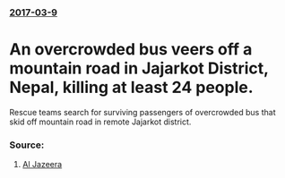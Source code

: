 ### [2017-03-9](/news/2017/03/9/index.md)

# An overcrowded bus veers off a mountain road in Jajarkot District, Nepal, killing at least 24 people. 

Rescue teams search for surviving passengers of overcrowded bus that skid off mountain road in remote Jajarkot district.


### Source:

1. [Al Jazeera](http://www.aljazeera.com/news/2017/03/bus-falls-200m-downhill-nepal-killing-dozens-170309155026221.html)
